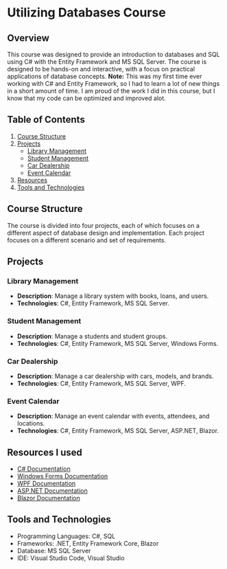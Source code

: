 # Utilizing Databases Course

## Overview

This course was designed to provide an introduction to databases and SQL using C# with the Entity Framework and MS SQL Server. The course is designed to be hands-on and interactive, with a focus on practical applications of database concepts.
**Note:** This was my first time ever working with C# and Entity Framework, so I had to learn a lot of new things in a short amount of time. I am proud of the work I did in this course, but I know that my code can be optimized and improved alot.

## Table of Contents

1. [Course Structure](#course-structure)
2. [Projects](#projects)
    - [Library Management](#library-management)
    - [Student Management](#student-management)
    - [Car Dealership](#car-dealership)
    - [Event Calendar](#event-calendar)
3. [Resources](#resources)
4. [Tools and Technologies](#tools-and-technologies)

## Course Structure

The course is divided into four projects, each of which focuses on a different aspect of database design and implementation. Each project focuses on a different scenario and set of requirements.

## Projects

### Library Management

- **Description**: Manage a library system with books, loans, and users.
- **Technologies**: C#, Entity Framework, MS SQL Server.

### Student Management

- **Description**: Manage a students and student groups.
- **Technologies**: C#, Entity Framework, MS SQL Server, Windows Forms.

### Car Dealership

- **Description**: Manage a car dealership with cars, models, and brands.
- **Technologies**: C#, Entity Framework, MS SQL Server, WPF.

### Event Calendar

- **Description**: Manage an event calendar with events, attendees, and locations.
- **Technologies**: C#, Entity Framework, MS SQL Server, ASP.NET, Blazor.

## Resources I used

- [C# Documentation](https://docs.microsoft.com/en-us/dotnet/csharp/)
- [Windows Forms Documentation](https://docs.microsoft.com/en-us/dotnet/desktop/winforms/)
- [WPF Documentation](https://docs.microsoft.com/en-us/dotnet/desktop/wpf/)
- [ASP.NET Documentation](https://docs.microsoft.com/en-us/aspnet/)
- [Blazor Documentation](https://docs.microsoft.com/en-us/aspnet/core/blazor/)

## Tools and Technologies

- Programming Languages: C#, SQL
- Frameworks: .NET, Entity Framework Core, Blazor
- Database: MS SQL Server
- IDE: Visual Studio Code, Visual Studio